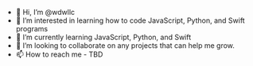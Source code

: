 - 👋 Hi, I’m @wdwllc
- 👀 I’m interested in learning how to code JavaScript, Python, and Swift programs
- 🌱 I’m currently learning JavaScript, Python, and Swift
- 💞️ I’m looking to collaborate on any projects that can help me grow.
- 📫 How to reach me - TBD

<!---
wdwllc/wdwllc is a ✨ special ✨ repository because its `README.md` (this file) appears on your GitHub profile.
You can click the Preview link to take a look at your changes.
--->
